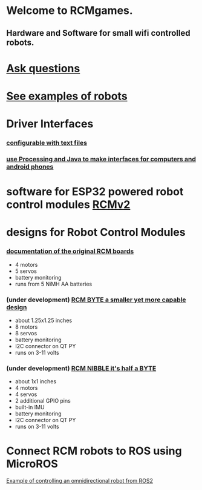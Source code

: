 # Welcome to RCMgames.
## Hardware and Software for small wifi controlled robots. 

# [Ask questions](https://github.com/orgs/RCMgames/discussions/categories/q-a)

# [See examples of robots](https://github.com/orgs/RCMgames/discussions/categories/robots)

# Driver Interfaces

### [configurable with text files](https://github.com/RCMgames/RCMDS-new)

### [use Processing and Java to make interfaces for computers and android phones](https://github.com/RCMgames/RCMDS)

# software for ESP32 powered robot control modules [RCMv2](https://github.com/RCMgames/RCMv2)

# designs for Robot Control Modules

### [documentation of the original RCM boards](https://github.com/RCMgames/RCM_hardware_documentation_and_user_guide)
* 4 motors
* 5 servos
* battery monitoring
* runs from 5 NiMH AA batteries

### (under development) [RCM BYTE a smaller yet more capable design](https://github.com/RCMgames/RCM-Hardware-BYTE)
* about 1.25x1.25 inches
* 8 motors
* 8 servos
* battery monitoring
* I2C connector on QT PY
* runs on 3-11 volts

### (under development) [RCM NIBBLE it's half a BYTE](https://github.com/RCMgames/RCM-Hardware-Nibble)
* about 1x1 inches
* 4 motors
* 4 servos
* 2 additional GPIO pins
* built-in IMU
* battery monitoring
* I2C connector on QT PY
* runs on 3-11 volts

# Connect RCM robots to ROS using MicroROS
[Example of controlling an omnidirectional robot from ROS2](https://github.com/orgs/RCMgames/discussions/1)

